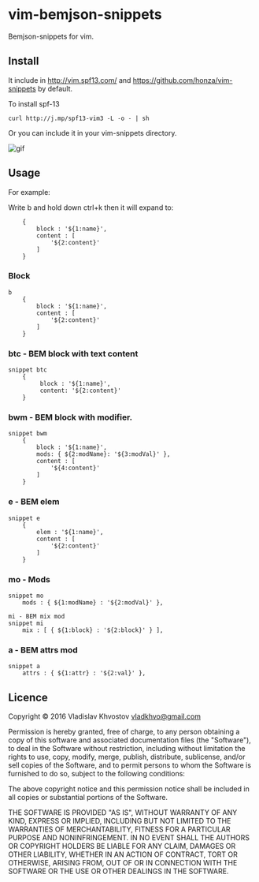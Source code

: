 # vim-bemjson-snippets 
Bemjson-snippets for vim.

## Install
It include in http://vim.spf13.com/ and https://github.com/honza/vim-snippets by default.

To install spf-13 
```
curl http://j.mp/spf13-vim3 -L -o - | sh
```

Or you can include it in your vim-snippets directory. 



![gif](https://github.com/vkhv/vim-bemjson-snippets/blob/master/bem-snippets.gif)

## Usage

For example:

Write b and hold down ctrl+k then it will expand to:

```
    {
        block : '${1:name}',
        content : [
            '${2:content}'
        ]
    }
```

### Block
```
b
    {
        block : '${1:name}',
        content : [
            '${2:content}'
        ]
    }
```
### btc - BEM block with text content
```
snippet btc
    {
         block : '${1:name}',
         content: '${2:content}'
    }
```

### bwm - BEM block with modifier.
```
snippet bwm
    {
        block : '${1:name}',
        mods: { ${2:modName}: '${3:modVal}' },
        content : [
            '${4:content}'
        ]
    }
```


### e - BEM elem
```
snippet e
    {
        elem : '${1:name}',
        content : [
            '${2:content}'
        ]
    }
```

### mo - Mods
```
snippet mo
    mods : { ${1:modName} : '${2:modVal}' },
```
```
mi - BEM mix mod
snippet mi
    mix : [ { ${1:block} : '${2:block}' } ],
```

### a - BEM attrs mod
```
snippet a
    attrs : { ${1:attr} : '${2:val}' },
```



## Licence

Copyright © 2016 Vladislav Khvostov vladkhvo@gmail.com

Permission is hereby granted, free of charge, to any person obtaining
a copy of this software and associated documentation files (the "Software"),
to deal in the Software without restriction, including without limitation
the rights to use, copy, modify, merge, publish, distribute, sublicense,
and/or sell copies of the Software, and to permit persons to whom the
Software is furnished to do so, subject to the following conditions:

The above copyright notice and this permission notice shall be included
in all copies or substantial portions of the Software.

THE SOFTWARE IS PROVIDED "AS IS", WITHOUT WARRANTY OF ANY KIND,
EXPRESS OR IMPLIED, INCLUDING BUT NOT LIMITED TO THE WARRANTIES
OF MERCHANTABILITY, FITNESS FOR A PARTICULAR PURPOSE AND NONINFRINGEMENT.
IN NO EVENT SHALL THE AUTHORS OR COPYRIGHT HOLDERS BE LIABLE FOR ANY CLAIM,
DAMAGES OR OTHER LIABILITY, WHETHER IN AN ACTION OF CONTRACT,
TORT OR OTHERWISE, ARISING FROM, OUT OF OR IN CONNECTION WITH THE SOFTWARE
OR THE USE OR OTHER DEALINGS IN THE SOFTWARE.

